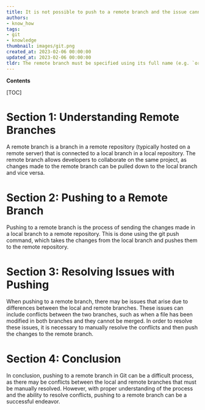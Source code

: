 ```yaml
---
title: It is not possible to push to a remote branch and the issue cannot be resolved to a branch
authors:
- know_how
tags:
- git
- knowledge
thumbnail: images/git.png
created_at: 2023-02-06 00:00:00
updated_at: 2023-02-06 00:00:00
tldr: The remote branch must be specified using its full name (e.g. `origin/<branch-name>`) in order to push to it.
---
```


**Contents**

[TOC]

# Section 1: Understanding Remote Branches

A remote branch is a branch in a remote repository (typically hosted on a remote server) that is connected to a local branch in a local repository. The remote branch allows developers to collaborate on the same project, as changes made to the remote branch can be pulled down to the local branch and vice versa.

# Section 2: Pushing to a Remote Branch

Pushing to a remote branch is the process of sending the changes made in a local branch to a remote repository. This is done using the git push command, which takes the changes from the local branch and pushes them to the remote repository.

# Section 3: Resolving Issues with Pushing

When pushing to a remote branch, there may be issues that arise due to differences between the local and remote branches. These issues can include conflicts between the two branches, such as when a file has been modified in both branches and they cannot be merged. In order to resolve these issues, it is necessary to manually resolve the conflicts and then push the changes to the remote branch.

# Section 4: Conclusion

In conclusion, pushing to a remote branch in Git can be a difficult process, as there may be conflicts between the local and remote branches that must be manually resolved. However, with proper understanding of the process and the ability to resolve conflicts, pushing to a remote branch can be a successful endeavor.
